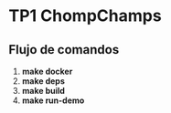 # TP1 ChompChamps

## Flujo de comandos

1) **make docker**
2) **make deps**
3) **make build**
4) **make run-demo**
